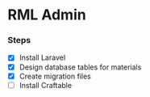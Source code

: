 # RML Admin

### Steps

- [x] Install Laravel
- [x] Design database tables for materials
- [x] Create migration files
- [ ] Install Craftable
